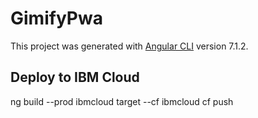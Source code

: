 # GimifyPwa

This project was generated with [Angular CLI](https://github.com/angular/angular-cli) version 7.1.2.

## Deploy to IBM Cloud

ng build --prod
ibmcloud target --cf
ibmcloud cf push